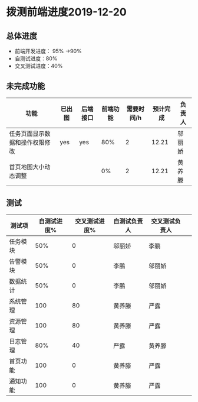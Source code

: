 # 拨测前端进度2019-12-20

## 总体进度

* 前端开发进度： 95% ->90%
* 自测试进度：80%
* 交叉测试进度：40%

## 未完成功能

| 功能                           | 已出图 | 后端接口 | 前端功能 | 需要时间/h | 预计完成 | 负责人 |
| ------------------------------ | ------ | -------- | -------- | ---------- | -------- | ------ |
| 任务页面显示数据和操作权限修改 | yes    | yes      | 80%      | 2          | 12.21    | 邬丽娇 |
| 首页地图大小动态调整           |        |          | 0%       | 2          | 12.21    | 黄养滕 |

## 测试

| 测试项   | 自测试进度% | 交叉测试进度% | 自测试负责人 | 交叉测试负责人 |      |
| -------- | ----------- | ------------- | ------------ | -------------- | ---- |
| 任务模块 | 50%         | 0             | 邬丽娇       | 李鹏           |      |
| 告警模块 | 50%         | 0             | 李鹏         | 邬丽娇         |      |
| 数据统计 | 50%         | 0             | 李鹏         | 邬丽娇         |      |
| 系统管理 | 100         | 80            | 黄养滕       | 严露           |      |
| 资源管理 | 100         | 80            | 黄养滕       | 严露           |      |
| 日志管理 | 80%         | 40            | 严露         | 黄养滕         |      |
| 首页功能 | 100         | 0             | 黄养滕       | 严露           |      |
| 通知功能 | 100         | 0             | 黄养滕       | 严露           |      |